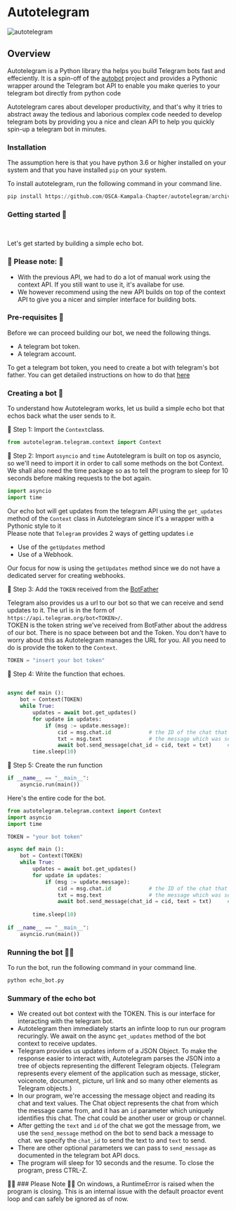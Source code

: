 # Autotelegram
![autotelegram](./docs/assets/autotelegram.png)

## Overview

Autotelegram is a Python library tha helps you build Telegram bots fast and effeciently.
It is a spin-off of the [autobot](https://github.com/OSCA-Kampala-Chapter/autobot) project and provides a Pythonic wrapper around the Telegram bot API to enable you make queries to your telegram bot directly from python code <br />

Autotelegram cares about developer productivity, and that's why it tries to abstract away the tedious
and laborious complex code needed to develop telegram bots by providing you a nice and clean API to 
help you quickly spin-up a telegram bot in minutes. <br />

### Installation
The assumption here is that you have python 3.6 or higher installed on your system and that you have installed `pip` on your system. <br />

To install autotelegram, run the following command in your command line.

```python
pip install https://github.com/OSCA-Kampala-Chapter/autotelegram/archive/refs/tags/autotelegram-0.2.0-beta.zip
```

### Getting started 🚀
 <br />

Let's get started by building a simple echo bot.


###  🚨 Please note: 🚨 

- With the previous API, we had to do a lot of manual work using the context API. If you still want to use it, it's availabe for use. <br />
- We however recommend using the new API builds on top of the context API to give you a nicer and simpler interface for building bots. 

### Pre-requisites 📝
Before we can proceed building our bot, we need the following things.

- A telegram bot token.
- A telegram account.

To get a telegram bot token, you need to create a bot with telegram's bot father. You can get detailed instructions on how to do that [here](https://core.telegram.org/bots/features#creating-a-new-bot)

### Creating a bot 🤖

To understand how Autotelegram works, let us build a simple echo bot that echos back what the user sends to it. <br />

📌 Step 1: Import the `Context`class.

```python
from autotelegram.telegram.context import Context
``` 

📌 Step 2: Import `asyncio` and `time` 
Autotelegram is built on top os asyncio, so we'll need to import it in order to call some methods on the bot Context.
We shall also need the time package so as to tell the program to sleep for 10 seconds before making requests to the bot again.

```python
import asyncio
import time
```

Our echo bot will get updates from the telegram API using the `get_updates` method of the `Context` class in Autotelegram since it's a wrapper with a Pythonic style to it <br />
Please note that `Telegram` provides 2 ways of getting updates i.e 

- Use of the `getUpdates` method 
- Use of a Webhook. 

Our focus for now is using the `getUpdates` method since we do not have a dedicated server for creating webhooks. <br />

📌 Step 3: Add the `TOKEN` received from the [BotFather](https://telegram.me/BotFather)

Telegram also provides us a url to our bot so that we can receive and send updates to it. The url is in the form of `https://api.telegram.org/bot<TOKEN>/`. <br /> TOKEN is the token string we've received from BotFather about the address of our bot. There is no space between bot and the Token. You don't have to worry about this as Autotelegram manages the URL for you. All you need to do is provide the token to the `Context`.

```python
TOKEN = "insert your bot token"
```

📌 Step 4: Write the function that echoes.

```python
    
async def main ():
    bot = Context(TOKEN)
    while True:
        updates = await bot.get_updates()
        for update in updates:
            if (msg := update.message):
                cid = msg.chat.id            # the ID of the chat that sent the message
                txt = msg.text               # the message which was sent
                await bot.send_message(chat_id = cid, text = txt)     # send the message back to the sender
        time.sleep(10)
```




📌 Step 5: Create the run function

```python
if __name__ == "__main__":
    asyncio.run(main())
```


Here's the entire code for the bot.

```python
from autotelegram.telegram.context import Context
import asyncio
import time

TOKEN = "your bot token"

async def main ():
    bot = Context(TOKEN)
    while True:
        updates = await bot.get_updates()
        for update in updates:
            if (msg := update.message):
                cid = msg.chat.id            # the ID of the chat that sent the message
                txt = msg.text               # the message which was sent
                await bot.send_message(chat_id = cid, text = txt)     # send the message back to the sender
                
        time.sleep(10)
        
if __name__ == "__main__":
    asyncio.run(main())
```

### Running the bot 🏃‍♂️

To run the bot, run the following command in your command line.

```python
python echo_bot.py
```

### Summary of the echo bot
- We created out bot context with the TOKEN. This is our interface for interacting with the telegram bot. <br />
- Autotelegram then immediately starts an infinte loop to run our program recuringly. We await on the async `get_updates` method of the bot context to receive updates. <br />
- Telegram provides us updates inform of a JSON Object. To make the response easier to interact with, Autotelegram parses the JSON into a tree of objects representing the different Telegram objects. (Telegram represents every element of the application such as message, sticker, voicenote, document, picture, url link and so many other elements as Telegram objects.)  <br />
- In our program, we're accessing the message object and reading its chat and text values. The Chat object represents the chat from which the message came from, and it has an `id` parameter which uniquely identifies this chat. The chat could be another user or group or channel.<br />
- After getting the `text` and `id` of the chat we got the message from, we use the `send_message` method on the bot to send back a message to chat. we specify the `chat_id` to send the text to and `text` to send. <br />
- There are other optional parameters we can pass to `send_message` as documented in the telegram bot API docs. <br />
- The program will sleep for 10 seconds and the resume. To close the program, press CTRL-Z.

🚨🚨 ### Please Note 🚨🚨
On windows, a RuntimeError is raised when the program is closing. This is an internal issue with the default proactor event loop and can safely be ignored as of now.